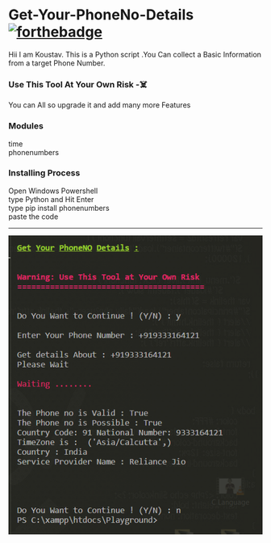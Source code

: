 # Get-Your-PhoneNo-Details   [![forthebadge](https://forthebadge.com/images/badges/made-with-python.svg)](https://forthebadge.com)
Hii I am Koustav. 
This is a Python script .You Can collect a Basic Information from a target Phone Number.

### Use This Tool At Your Own Risk -☠️
You can All so upgrade it and add many more Features

### Modules
<p>
  time<br>phonenumbers
</p>

### Installing Process

<p>
  Open Windows Powershell<br>type Python and Hit Enter<br>type pip install phonenumbers<br>paste the code
</p>
<hr>
<a>
    <img src="https://github.com/Koustav-Dey/Get-Your-PhoneNO-Details/blob/main/Output.png?raw=true" />    
</a>&nbsp;&nbsp;
